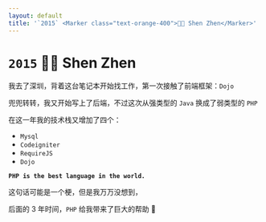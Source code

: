 ```yaml
---
layout: default
title: '`2015` <Marker class="text-orange-400">👨‍💻 Shen Zhen</Marker>'
---
```


# `2015` <Marker class="text-orange-400">👨‍💻 Shen Zhen</Marker>

我去了深圳，背着这台笔记本开始找工作，第一次接触了前端框架：`Dojo`

兜兜转转，我又开始写上了后端，不过这次从强类型的 `Java` 换成了弱类型的 `PHP`

在这一年我的技术栈又增加了四个：

- `Mysql`
- `Codeigniter`
- `RequireJS`
- `Dojo`

<v-click>

<div class="text-red-500">

**`PHP is the best language in the world.`**

</div>

</v-click>

<v-click>

这句话可能是一个梗，但是我万万没想到，

后面的 3 年时间，`PHP` 给我带来了巨大的帮助 🙌

</v-click>

<!--
我去了深圳，背着这台笔记本开始找工作，第一次接触了前端框架：Dojo，

慢慢开始有了组件和模块的概念。

兜兜转转，我又开始写上了后端，不过这次从强类型的 Java 换成了弱类型的 PHP：

在这一年我的技术栈又增加了四个

Mysql、Codeigniter、RequireJS、Dojo

PHP is the best language in the world.

这句话可能是一个梗，但是在我心中却真的是这样，PHP 对我成长的帮助实在太大了。

哪怕是今天，如果有前端同学问我用什么语言来熟悉后端开发？

我也会毫不犹豫的推荐 PHP。

这句话可能是一个梗，但是我万万没想到，

后面的 3 年时间，`PHP` 给我带来了巨大的帮助
-->
